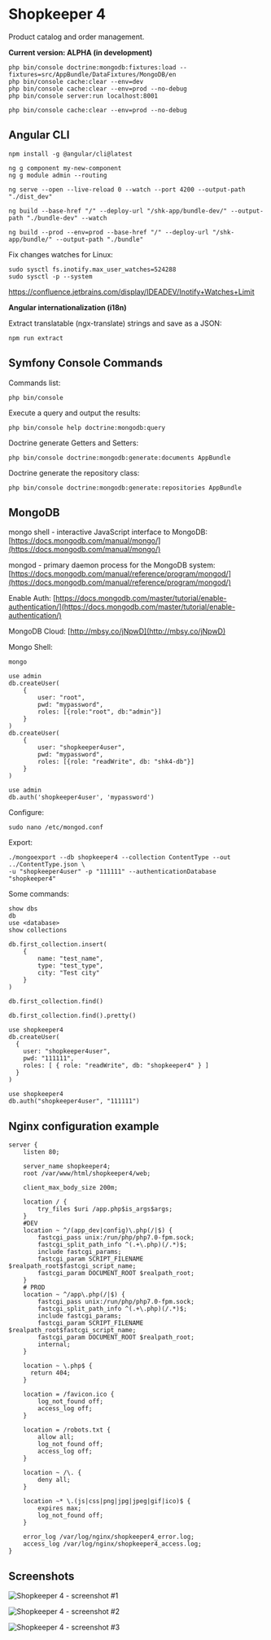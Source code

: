 Shopkeeper 4
============

Product catalog and order management.

**Current version: ALPHA (in development)**

~~~
php bin/console doctrine:mongodb:fixtures:load --fixtures=src/AppBundle/DataFixtures/MongoDB/en
php bin/console cache:clear --env=dev
php bin/console cache:clear --env=prod --no-debug
php bin/console server:run localhost:8001
~~~

~~~
php bin/console cache:clear --env=prod --no-debug
~~~

Angular CLI
-----------

~~~
npm install -g @angular/cli@latest
~~~

~~~
ng g component my-new-component
ng g module admin --routing
~~~

~~~
ng serve --open --live-reload 0 --watch --port 4200 --output-path "./dist_dev"
~~~

~~~
ng build --base-href "/" --deploy-url "/shk-app/bundle-dev/" --output-path "./bundle-dev" --watch
~~~

~~~
ng build --prod --env=prod --base-href "/" --deploy-url "/shk-app/bundle/" --output-path "./bundle"
~~~

Fix changes watches for Linux:
~~~
sudo sysctl fs.inotify.max_user_watches=524288
sudo sysctl -p --system
~~~
https://confluence.jetbrains.com/display/IDEADEV/Inotify+Watches+Limit

**Angular internationalization (i18n)**

Extract translatable (ngx-translate) strings and save as a JSON:
~~~
npm run extract
~~~

Symfony Console Commands
------------------------

Commands list:
~~~
php bin/console
~~~

Execute a query and output the results:
~~~
php bin/console help doctrine:mongodb:query
~~~

Doctrine generate Getters and Setters:
~~~
php bin/console doctrine:mongodb:generate:documents AppBundle
~~~

Doctrine generate the repository class:
~~~
php bin/console doctrine:mongodb:generate:repositories AppBundle
~~~

MongoDB
-------

mongo shell - interactive JavaScript interface to MongoDB:
[https://docs.mongodb.com/manual/mongo/](https://docs.mongodb.com/manual/mongo/)

mongod - primary daemon process for the MongoDB system:
[https://docs.mongodb.com/manual/reference/program/mongod/](https://docs.mongodb.com/manual/reference/program/mongod/)

Enable Auth:
[https://docs.mongodb.com/master/tutorial/enable-authentication/](https://docs.mongodb.com/master/tutorial/enable-authentication/)

MongoDB Cloud:
[http://mbsy.co/jNpwD](http://mbsy.co/jNpwD)

Mongo Shell:
~~~
mongo
~~~

~~~
use admin
db.createUser(
    {
        user: "root",
        pwd: "mypassword",
        roles: [{role:"root", db:"admin"}]
    }
)
db.createUser(
    {
        user: "shopkeeper4user",
        pwd: "mypassword",
        roles: [{role: "readWrite", db: "shk4-db"}]
    }
)
~~~

~~~
use admin
db.auth('shopkeeper4user', 'mypassword')
~~~

Configure:
~~~
sudo nano /etc/mongod.conf
~~~

Export:
~~~
./mongoexport --db shopkeeper4 --collection ContentType --out ../ContentType.json \
-u "shopkeeper4user" -p "111111" --authenticationDatabase "shopkeeper4"
~~~

Some commands:
~~~
show dbs
db
use <database>
show collections

db.first_collection.insert(
    {
        name: "test_name",
        type: "test_type",
        city: "Test city"
    }
)

db.first_collection.find()

db.first_collection.find().pretty()
~~~

~~~
use shopkeeper4
db.createUser(
  {
    user: "shopkeeper4user",
    pwd: "111111",
    roles: [ { role: "readWrite", db: "shopkeeper4" } ]
  }
)

use shopkeeper4
db.auth("shopkeeper4user", "111111")
~~~

Nginx configuration example
---------------------------

~~~
server {
    listen 80;

    server_name shopkeeper4;
    root /var/www/html/shopkeeper4/web;

    client_max_body_size 200m;

    location / {
        try_files $uri /app.php$is_args$args;
    }
    #DEV
    location ~ ^/(app_dev|config)\.php(/|$) {
        fastcgi_pass unix:/run/php/php7.0-fpm.sock;
        fastcgi_split_path_info ^(.+\.php)(/.*)$;
        include fastcgi_params;
        fastcgi_param SCRIPT_FILENAME $realpath_root$fastcgi_script_name;
        fastcgi_param DOCUMENT_ROOT $realpath_root;
    }
    # PROD
    location ~ ^/app\.php(/|$) {
        fastcgi_pass unix:/run/php/php7.0-fpm.sock;
        fastcgi_split_path_info ^(.+\.php)(/.*)$;
        include fastcgi_params;
        fastcgi_param SCRIPT_FILENAME $realpath_root$fastcgi_script_name;
        fastcgi_param DOCUMENT_ROOT $realpath_root;
        internal;
    }
    
    location ~ \.php$ {
      return 404;
    }
    
    location = /favicon.ico {
	    log_not_found off;
	    access_log off;
    }

    location = /robots.txt {
	    allow all;
	    log_not_found off;
	    access_log off;
    }

    location ~ /\. {
	    deny all;
    }
    
    location ~* \.(js|css|png|jpg|jpeg|gif|ico)$ {
        expires max;
        log_not_found off;
    }

    error_log /var/log/nginx/shopkeeper4_error.log;
    access_log /var/log/nginx/shopkeeper4_access.log;
}
~~~

Screenshots
-----------

![Shopkeeper 4 - screenshot #1](https://raw.github.com/andchir/shopkeeper4/master/docs/screenshots/001.png?raw=true "Shopkeeper 4 - screenshot #1")

![Shopkeeper 4 - screenshot #2](https://raw.github.com/andchir/shopkeeper4/master/docs/screenshots/002.png?raw=true "Shopkeeper 4 - screenshot #2")

![Shopkeeper 4 - screenshot #3](https://raw.github.com/andchir/shopkeeper4/master/docs/screenshots/003.png?raw=true "Shopkeeper 4 - screenshot #3")
